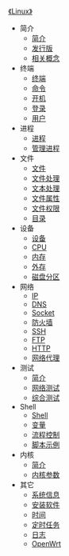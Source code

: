 [《Linux》](index.md)

- 简介
  - [简介](简介/Linux.md)
  - [发行版](简介/发行版.md)
  - [相关概念](简介/相关概念.md)
- 终端
  - [终端](终端/终端.md)
  - [命令](终端/命令.md)
  - [开机](终端/开机.md)
  - [登录](终端/登录.md)
  - [用户](终端/用户.md)
- 进程
  - [进程](进程/进程.md)
  - [管理进程](进程/管理进程.md)
- 文件
  - [文件](文件/文件.md)
  - [文件处理](文件/文件处理.md)
  - [文本处理](文件/文本处理.md)
  - [文件属性](文件/文件属性.md)
  - [文件权限](文件/文件权限.md)
  - [目录](文件/目录.md)
- 设备
  - [设备](设备/设备.md)
  - [CPU](设备/CPU.md)
  - [内存](设备/内存.md)
  - [外存](设备/外存.md)
  - [磁盘分区](设备/磁盘分区.md)
- 网络
  - [IP](网络/IP.md)
  - [DNS](网络/DNS.md)
  - [Socket](网络/Socket.md)
  - [防火墙](网络/防火墙.md)
  - [SSH](网络/SSH.md)
  - [FTP](网络/FTP.md)
  - [HTTP](网络/HTTP.md)
  - [网络代理](网络/网络代理.md)
- 测试
  - [简介](测试/简介.md)
  - [网络测试](测试/网络测试.md)
  - [综合测试](测试/综合测试.md)
- Shell
  - [Shell](Shell/Shell.md)
  - [变量](Shell/变量.md)
  - [流程控制](Shell/流程控制.md)
  - [脚本示例](Shell/脚本示例.md)
- 内核
  - [简介](内核/简介.md)
  - [内核参数](内核/内核参数.md)
- 其它
  - [系统信息](其它/系统信息.md)
  - [安装软件](其它/安装软件.md)
  - [时间](其它/时间.md)
  - [定时任务](其它/定时任务.md)
  - [日志](其它/日志.md)
  - [OpenWrt](其它/OpenWrt.md)
